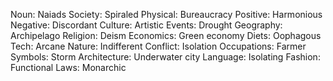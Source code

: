 Noun: Naiads
Society: Spiraled
Physical: Bureaucracy
Positive: Harmonious
Negative: Discordant
Culture: Artistic
Events: Drought
Geography: Archipelago
Religion: Deism
Economics: Green economy
Diets: Oophagous
Tech: Arcane
Nature: Indifferent
Conflict: Isolation
Occupations: Farmer
Symbols: Storm
Architecture: Underwater city
Language: Isolating
Fashion: Functional
Laws: Monarchic